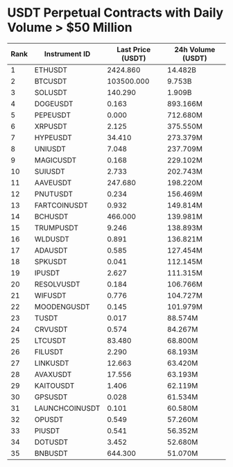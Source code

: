 # USDT Perpetual Contracts with Daily Volume > $50 Million

| Rank | Instrument ID | Last Price (USDT) | 24h Volume (USDT) |
|------|---------------|-------------------|-------------------|
| 1 | ETHUSDT | 2424.860 | 14.482B |
| 2 | BTCUSDT | 103500.000 | 9.753B |
| 3 | SOLUSDT | 140.290 | 1.909B |
| 4 | DOGEUSDT | 0.163 | 893.166M |
| 5 | PEPEUSDT | 0.000 | 712.680M |
| 6 | XRPUSDT | 2.125 | 375.550M |
| 7 | HYPEUSDT | 34.410 | 273.379M |
| 8 | UNIUSDT | 7.048 | 237.709M |
| 9 | MAGICUSDT | 0.168 | 229.102M |
| 10 | SUIUSDT | 2.733 | 202.743M |
| 11 | AAVEUSDT | 247.680 | 198.220M |
| 12 | PNUTUSDT | 0.234 | 156.469M |
| 13 | FARTCOINUSDT | 0.932 | 149.814M |
| 14 | BCHUSDT | 466.000 | 139.981M |
| 15 | TRUMPUSDT | 9.246 | 138.893M |
| 16 | WLDUSDT | 0.891 | 136.821M |
| 17 | ADAUSDT | 0.585 | 127.454M |
| 18 | SPKUSDT | 0.041 | 112.145M |
| 19 | IPUSDT | 2.627 | 111.315M |
| 20 | RESOLVUSDT | 0.184 | 106.766M |
| 21 | WIFUSDT | 0.776 | 104.727M |
| 22 | MOODENGUSDT | 0.145 | 101.979M |
| 23 | TUSDT | 0.017 | 88.574M |
| 24 | CRVUSDT | 0.574 | 84.267M |
| 25 | LTCUSDT | 83.480 | 68.800M |
| 26 | FILUSDT | 2.290 | 68.193M |
| 27 | LINKUSDT | 12.663 | 63.420M |
| 28 | AVAXUSDT | 17.556 | 63.193M |
| 29 | KAITOUSDT | 1.406 | 62.119M |
| 30 | GPSUSDT | 0.028 | 61.534M |
| 31 | LAUNCHCOINUSDT | 0.101 | 60.580M |
| 32 | OPUSDT | 0.549 | 57.260M |
| 33 | PIUSDT | 0.541 | 56.352M |
| 34 | DOTUSDT | 3.452 | 52.680M |
| 35 | BNBUSDT | 644.300 | 51.070M |
